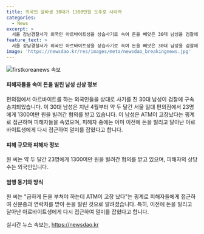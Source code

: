 ```yaml
---
title: 외국인 알바생 30대가 1300만원 도주로 사라져
categories:
  - News
excerpt: >
  서울 강남경찰서가 외국인 아르바이트생을 상습사기로 속여 돈을 빼앗은 30대 남성을 검찰에 송치했다. 해당 남성은 두 달간 편의점에서 1300만 원을 빼앗았으며, 피해자 대부분이 외국인이었다. 피해자 중에는 과거에도 돈을 빌렸다가 달아난 아르바이트생도 있었다.
feature_text: >
  서울 강남경찰서가 외국인 아르바이트생을 상습사기로 속여 돈을 빼앗은 30대 남성을 검찰에 송치했다. 해당 남성은 두 달간 편의점에서 1300만 원을 빼앗았으며, 피해자 대부분이 외국인이었다. 피해자 중에는 과거에도 돈을 빌렸다가 달아난 아르바이트생도 있었다.
image: 'https://newsdao.kr/res/images/meta/newsdao_breakingnews.jpg'
---
```


<p><img src="https://newsdao.kr/res/images/meta/newsdao_breakingnews.jpg" alt="firstkoreanews 속보" /></p>

<h4>피해자들을 속여 돈을 빌린 남성 신상 정보</h4>

<p>편의점에서 아르바이트를 하는 외국인들을 상대로 사기를 친 30대 남성이 검찰에 구속 송치되었습니다. 이 30대 남성은 지난 4월부터 약 두 달간 서울 일대 편의점에서 23명에게 1300여만 원을 빌려간 혐의를 받고 있습니다. 이 남성은 ATM이 고장났다는 핑계로 접근하며 피해자들을 속였으며, 피해자 중에는 이미 이전에 돈을 빌리고 달아난 아르바이트생에게 다시 접근하여 덜미를 잡혔다고 합니다.</p>

<h4>피해 규모와 피해자 정보</h4>

<p>원 씨는 약 두 달간 23명에게 1300여만 원을 빌려간 혐의를 받고 있으며, 피해자의 상당수는 외국인입니다. </p>

<h4>범행 동기와 방식</h4>

<p>원 씨는 "급하게 돈을 부쳐야 하는데 ATM이 고장 났다"는 핑계로 피해자들에게 접근하여 신분증과 연락처를 받아 돈을 빌린 것으로 알려졌습니다. 특히, 이전에 돈을 빌리고 달아난 아르바이트생에게 다시 접근하여 덜미를 잡혔다고 합니다.</p>
실시간 뉴스 속보는, <a href="https://newsdao.kr" rel="dofollow">https://newsdao.kr</a>


